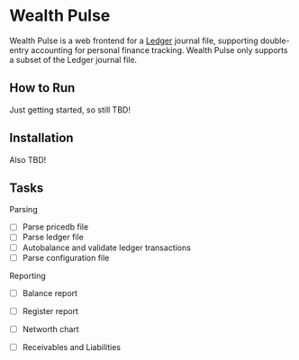 # Wealth Pulse

Wealth Pulse is a web frontend for a [Ledger][1] journal file, supporting double-entry accounting
for personal finance tracking. Wealth Pulse only supports a subset of the Ledger journal file.

## How to Run

Just getting started, so still TBD!


## Installation

Also TBD!


## Tasks

Parsing
- [ ] Parse pricedb file
- [ ] Parse ledger file
- [ ] Autobalance and validate ledger transactions
- [ ] Parse configuration file

Reporting
- [ ] Balance report
- [ ] Register report
- [ ] Networth chart
- [ ] Receivables and Liabilities




[1]: http://www.ledger-cli.org/